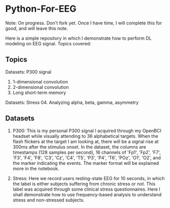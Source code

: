 # Python-For-EEG

Note:  On progress.   Don't fork yet.  Once I have time, I will complete this for good, and will leave this note.

Here is a simple repository in which I demonstrate how to perform DL modeling on EEG signal.  Topics covered:

## Topics

Datasets:  P300 signal
01. 1-dimensional convolution
02. 2-dimensional convolution
03. Long short-term memory

Datasets:  Stress
04. Analyzing alpha, beta, gamma, asymmetry

## Datasets

1. P300:  This is my personal P300 signal I acquired through my OpenBCI headset while visually attending to 36 alphabetical targets.  When the flash flickers at the target I am looking at, there will be a signal rise at 300ms after the stimulus onset.   In the dataset, the columns are timestamps (128 samples per second), 16 channels of 'Fp1', 'Fp2', 'F7', 'F3', 'F4', 'F8', 'C3', 'Cz', 'C4', 'T5', 'P3', 'P4', 'T6', 'POz', 'O1', 'O2', and the marker indicating the events.  The marker format will be explained more in the notebook.

2. Stress:  Here we record users resting-state EEG for 10 seconds, in which the label is either subjects suffering from chronic stress or not.  This label was acquired through some clinical stress questionnaires.  Here I shall demonstrate how to use frequency-based analysis to understand stress and non-stressed subjects.